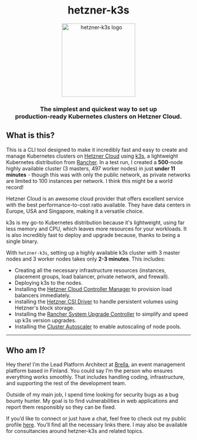<h1 align="center">hetzner-k3s</h1>

<p align="center">
  <img src="https://github.com/vitobotta/hetzner-k3s/raw/main/logo.png" alt="hetzner-k3s logo" width="200" height="200" style="margin-left: auto;">
</p>

<h3 align="center">The simplest and quickest way to set up<br/>production-ready Kubernetes clusters on Hetzner Cloud.</h3>

## What is this?

This is a CLI tool designed to make it incredibly fast and easy to create and manage Kubernetes clusters on [Hetzner Cloud](https://www.hetzner.com/cloud) using [k3s](https://k3s.io/), a lightweight Kubernetes distribution from [Rancher](https://rancher.com/). In a test run, I created a **500**-node highly available cluster (3 masters, 497 worker nodes) in just **under 11 minutes** - though this was with only the public network, as private networks are limited to 100 instances per network. I think this might be a world record!

Hetzner Cloud is an awesome cloud provider that offers excellent service with the best performance-to-cost ratio available. They have data centers in Europe, USA and Singapore, making it a versatile choice.

k3s is my go-to Kubernetes distribution because it's lightweight, using far less memory and CPU, which leaves more resources for your workloads. It is also incredibly fast to deploy and upgrade because, thanks to being a single binary.

With `hetzner-k3s`, setting up a highly available k3s cluster with 3 master nodes and 3 worker nodes takes only **2-3 minutes**. This includes:

- Creating all the necessary infrastructure resources (instances, placement groups, load balancer, private network, and firewall).
- Deploying k3s to the nodes.
- Installing the [Hetzner Cloud Controller Manager](https://github.com/hetznercloud/hcloud-cloud-controller-manager) to provision load balancers immediately.
- installing the [Hetzner CSI Driver](https://github.com/hetznercloud/csi-driver) to handle persistent volumes using Hetzner's block storage.
- Installing the [Rancher System Upgrade Controller](https://github.com/rancher/system-upgrade-controller) to simplify and speed up k3s version upgrades.
- Installing the [Cluster Autoscaler](https://github.com/kubernetes/autoscaler) to enable autoscaling of node pools.

___
## Who am I?

Hey there! I’m the Lead Platform Architect at [Brella](https://www.brella.io/), an event management platform based in Finland. You could say I’m the person who ensures everything works smoothly. That includes handling coding, infrastructure, and supporting the rest of the development team.

Outside of my main job, I spend time looking for security bugs as a bug bounty hunter. My goal is to find vulnerabilities in web applications and report them responsibly so they can be fixed.

If you’d like to connect or just have a chat, feel free to check out my public profile [here](https://vitobotta.com/). You’ll find all the necessary links there. I may also be available for consultancies around hetzner-k3s and related topics.
